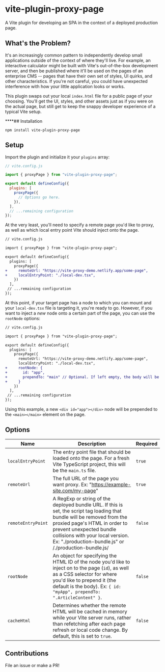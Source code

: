 # vite-plugin-proxy-page

A Vite plugin for developing an SPA in the context of a deployed production page.

## What's the Problem?

It's an increasingly common pattern to independently develop small applications outside of the context of where they'll live. For example, an interactive calculator might be built with Vite's out-of-the-box development server, and then be published where it'll be used on the pages of an enterprise CMS -- pages that have their own set of styles, UI quirks, and other characteristics. If you're not careful, you could have unexpected interference with how your little application looks or works.

This plugin swaps out your local `index.html` file for a public page of your choosing. You'll get the UI, styles, and other assets just as if you were on the actual page, but still get to keep the snappy developer experience of a typical Vite setup.

\*\*\*\*## Installation

`npm install vite-plugin-proxy-page`

## Setup

Import the plugin and initialize it your `plugins` array:

```js
// vite.config.js

import { proxyPage } from "vite-plugin-proxy-page";

export default defineConfig({
  plugins: [
    proxyPage({
      // Options go here.
    }),
  ],
  // ...remaining configuration
});
```

At the very least, you'll need to specify a remote page you'd like to proxy, as well as which local entry point Vite should inject onto the page.

```diff
// vite.config.js

import { proxyPage } from "vite-plugin-proxy-page";

export default defineConfig({
  plugins: [
    proxyPage({
+     remoteUrl: "https://vite-proxy-demo.netlify.app/some-page",
+     localEntryPoint: "./local-dev.tsx",
    })
  ],
 // ...remaining configuration
});
```

At this point, if your target page has a node to which you can mount and your `local-dev.tsx` file is targeting it, you're ready to go. However, if you want to inject a _new_ node onto a certain part of the page, you can use the `rootNode` options:

```diff
// vite.config.js

import { proxyPage } from "vite-plugin-proxy-page";

export default defineConfig({
  plugins: [
    proxyPage({
      remoteUrl: "https://vite-proxy-demo.netlify.app/some-page",
      localEntryPoint: "./local-dev.tsx",
+     rootNode: {
+       id: "app",
+       prependTo: "main" // Optional. If left empty, the body will be used.
+     }
    })
  ],
 // ...remaining configuration
});
```

Using this example, a new `<div id="app"></div>` node will be prepended to the `<main></main>` element on the page.

## Options

| Name               | Description                                                                                                                                                                                                                                                                         | Required |
| ------------------ | ----------------------------------------------------------------------------------------------------------------------------------------------------------------------------------------------------------------------------------------------------------------------------------- | -------- |
| `localEntryPoint`  | The entry point file that should be loaded onto the page. For a fresh Vite TypeScript project, this will be the `main.ts` file.                                                                                                                                                     | `true`   |
| `remoteUrl`        | The full URL of the page you want proxy. Ex: "https://example-site.com/my-page"                                                                                                                                                                                                     | `true`   |
| `remoteEntryPoint` | A RegExp or string of the deployed bundle URL. If this is set, the script tag loading that bundle will be removed from the proxied page's HTML in order to prevent unexpected bundle collisions with your local version. Ex: "./production-bundle.js" or /\./production-bundle\.js/ | `false`  |
| `rootNode`         | An object for specifying the HTML ID of the node you'd like to inject on to the page (`id`), as well as a CSS selector for where you'd like to prepend it (the default is the body). Ex: `{ id: "myApp", prependTo: ".ArticleContent" }`.                                           | `false`  |
| `cacheHtml`        | Determines whether the remote HTML will be cached in memory while your Vite server runs, rather than refetching after each page refresh or local code change. By default, this is set to `true`.                                                                                    | `false`  |

## Contributions

File an issue or make a PR!
